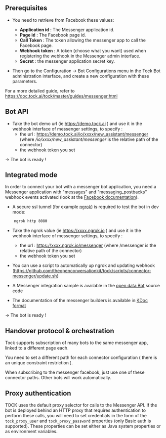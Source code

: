 ## Prerequisites

* You need to retrieve from Facebook these values:

    * **Application id** : The Messenger application id.  
    * **Page id** : The Facebook page id.
    * **Call Token** : The token allowing the messenger app to call the Facebook page.
    * **Webhook token** : A token (choose what you want) used when registering the webhook in the Messenger admin interface.
    * **Secret** : the messenger application secret key.

* Then go to the Configuration -> Bot Configurations menu in the Tock Bot administration interface,
 and create a new configuration with these parameters. 

For a more detailed guide, refer to https://doc.tock.ai/tock/master/guides/messenger.html
 
## Bot API 
 
* Take the bot demo url (ie  https://demo.tock.ai ) and use it in the webhook interface of messenger settings, to specify :
    * the url : https://demo.tock.ai/io/xxxx/new_assistant/messenger (where */io/xxxx/new_assistant/messenger* is the relative path of the connector)
    * the webhook token you set
    
-> The bot is ready !
 
## Integrated mode

In order to connect your bot with a messenger bot application, you need a Messenger application with "messages" and "messaging_postbacks" webhook events activated (look at the [Facebook documentation](https://developers.facebook.com/docs/messenger-platform/guides/quick-start)). 

* A secure ssl tunnel (for example [ngrok](https://ngrok.com/)) is required to test the bot in dev mode:

```sh 
    ngrok http 8080
``` 

* Take the ngrok value (ie  https://xxxx.ngrok.io ) and use it in the webhook interface of messenger settings, to specify :
   * the url : https://xxxx.ngrok.io/messenger (where /messenger is the relative path of the connector)
   * the webhook token you set
   
* You can use a script to automatically up ngrok and updating webhook (https://github.com/theopenconversationkit/tock/scripts/connector-messenger/update.sh)

* A Messenger integration sample is available in the [open data Bot](https://github.com/theopenconversationkit/tock-bot-open-data) source code

* The documentation of the messenger builders is available in [KDoc format](https://theopenconversationkit.github.io/tock/dokka/tock/ai.tock.bot.connector.messenger/index.html)

-> The bot is ready !

## Handover protocol & orchestration

Tock supports subscription of many bots to the same messenger app, linked to a different page each. 

You need to set a different path for each connector configuration ( there is an unique constraint restriction ).

When subscribing to the messenger facebook, just use one of these connector paths. Other bots will work automatically.

## Proxy authentication

TOCK uses the default proxy selector for calls to the Messenger API.
If the bot is deployed behind an HTTP proxy that requires authentication to perform these calls,
you will need to set credentials in the form of the `tock_proxy_user` and `tock_proxy_password` properties (only Basic auth is supported).
These properties can be set either as Java system properties or as environment variables.
